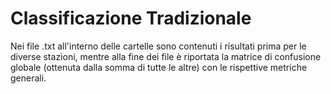 # Classificazione Tradizionale

Nei file .txt all'interno delle cartelle sono contenuti i risultati prima per le diverse stazioni, mentre alla
fine dei file è riportata la matrice di confusione globale (ottenuta dalla somma
di tutte le altre) con le rispettive metriche generali.